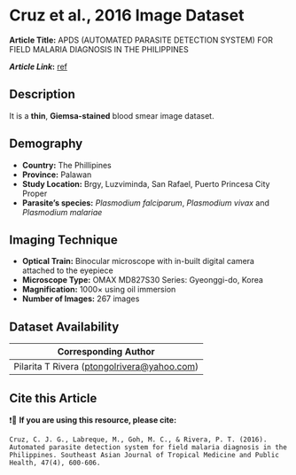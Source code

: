 # **Cruz et al., 2016 Image Dataset**  
**Article Title:** APDS (AUTOMATED PARASITE DETECTION SYSTEM) FOR FIELD MALARIA DIAGNOSIS IN THE PHILIPPINES

**_Article Link_:** [ref](https://www.thaiscience.info/journals/Article/TMPH/10983750.pdf)

## **Description**
It is a **thin**, **Giemsa-stained** blood smear image dataset.


## **Demography**
+ **Country:** The Phillipines
+ **Province:** Palawan
+ **Study Location:** Brgy, Luzviminda, San Rafael, Puerto Princesa City Proper 
+ **Parasite’s species:** _Plasmodium falciparum_, _Plasmodium vivax_ and _Plasmodium malariae_


## **Imaging Technique**
+ **Optical Train:** Binocular microscope with in-built digital camera attached to the eyepiece
+ **Microscope Type:** OMAX MD827S30 Series: Gyeonggi-do, Korea
+ **Magnification:** 1000× using oil immersion
+ **Number of Images:** 267 images
  

## **Dataset Availability**

|**Corresponding Author**|
|:---:|
|Pilarita T Rivera (ptongolrivera@yahoo.com) |


## **Cite this Article**

❗🛑 **If you are using this resource, please cite:** 

```
Cruz, C. J. G., Labreque, M., Goh, M. C., & Rivera, P. T. (2016). Automated parasite detection system for field malaria diagnosis in the Philippines. Southeast Asian Journal of Tropical Medicine and Public Health, 47(4), 600-606.
```
